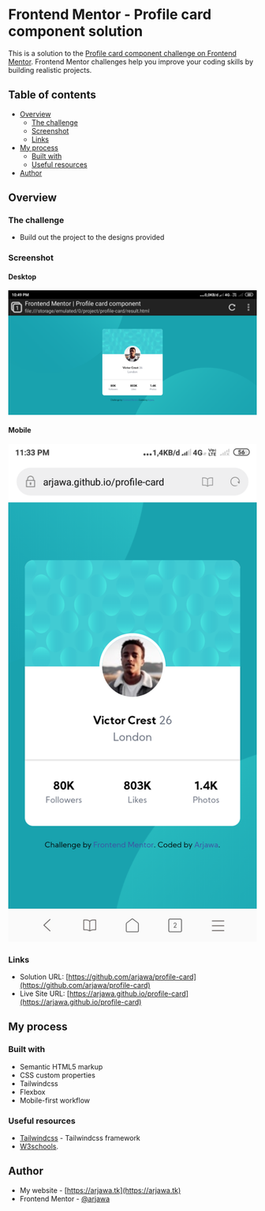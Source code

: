 # Frontend Mentor - Profile card component solution

This is a solution to the [Profile card component challenge on Frontend Mentor](https://www.frontendmentor.io/challenges/profile-card-component-cfArpWshJ). Frontend Mentor challenges help you improve your coding skills by building realistic projects. 

## Table of contents

- [Overview](#overview)
  - [The challenge](#the-challenge)
  - [Screenshot](#screenshot)
  - [Links](#links)
- [My process](#my-process)
  - [Built with](#built-with)
  - [Useful resources](#useful-resources)
- [Author](#author)

## Overview

### The challenge

- Build out the project to the designs provided

### Screenshot

#### Desktop
![Desktop version](screenshots/desktop.png)
#### Mobile
![Mobile version](screenshots/mobile.png)


### Links

- Solution URL: [https://github.com/arjawa/profile-card](https://github.com/arjawa/profile-card)
- Live Site URL: [https://arjawa.github.io/profile-card](https://arjawa.github.io/profile-card)

## My process

### Built with

- Semantic HTML5 markup
- CSS custom properties
- Tailwindcss
- Flexbox
- Mobile-first workflow

### Useful resources

- [Tailwindcss](https://tailwindcss.com) - Tailwindcss framework
- [W3schools](https://w3schools.com).

## Author

- My website - [https://arjawa.tk](https://arjawa.tk)
- Frontend Mentor - [@arjawa](https://www.frontendmentor.io/profile/arjawa)

